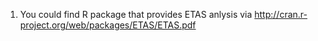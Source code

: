 
1. You could find R package that provides ETAS anlysis via http://cran.r-project.org/web/packages/ETAS/ETAS.pdf

